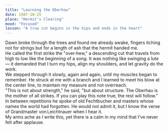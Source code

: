 ```yaml
---
title: "Learning the Oberhau"
date: 1587-10-25
place: "Hermit's Clearing"
mood: "Focused"
lesson: "A true cut begins in the hips and ends in the heart"
---
```


Dawn broke through the trees and found me already awake, fingers itching not for strings but for a length of ash that the hermit handed me.  
He called the first strike the "over‑hew," a descending cut that travels from high to low like the beginning of a song. It was nothing like swinging a lute — it demanded that I turn my hips, align my shoulders, and let gravity do the work.  
We stepped through it slowly, again and again, until my muscles began to remember. He struck at me with a branch and I learned to meet his blow at the center line, to maintain my measure and not overreach.  
"This is not about strength," he said, "but about structure. The Oberhau is the mother of all strikes. If you can play this note true, the rest will follow."  
In between repetitions he spoke of old Fechtbucher and masters whose names the world had forgotten. He would not admit it, but I know the verse of Grandmaster von Leichtnauer when I hear it.  
My arms ache as I write this, yet there is a calm in my mind that I've never felt after applause.
